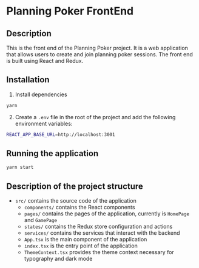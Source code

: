 # Planning Poker FrontEnd

## Description
This is the front end of the Planning Poker project. It is a web application that allows users to create and join planning poker sessions. The front end is built using React and Redux.

## Installation
1. Install dependencies
```bash
yarn
```
2. Create a `.env` file in the root of the project and add the following environment variables:
```bash
REACT_APP_BASE_URL=http://localhost:3001
```

## Running the application
```bash
yarn start
```

## Description of the project structure
- `src/` contains the source code of the application
  - `components/` contains the React components
  - `pages/` contains the pages of the application, currently is `HomePage` and `GamePage`
  - `states/` contains the Redux store configuration and actions
  - `services/` contains the services that interact with the backend
  - `App.tsx` is the main component of the application
  - `index.tsx` is the entry point of the application
  - `ThemeContext.tsx` provides the theme context necessary for typography and dark mode